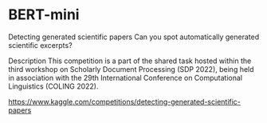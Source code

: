 # BERT-mini
Detecting generated scientific papers
Can you spot automatically generated scientific excerpts?

Description
This competition is a part of the shared task hosted within the third workshop on Scholarly Document Processing (SDP 2022), being held in association with the 29th International Conference on Computational Linguistics (COLING 2022).

https://www.kaggle.com/competitions/detecting-generated-scientific-papers
